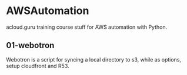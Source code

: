 # AWSAutomation

acloud.guru training course stuff for AWS automation with Python.
  
## 01-webotron

Webotron is a script for syncing a local directory to s3, while as options, setup cloudfront and R53.
